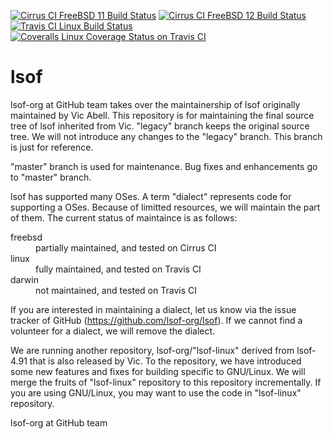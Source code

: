 [![Cirrus CI FreeBSD 11 Build Status](https://api.cirrus-ci.com/github/lsof-org/lsof.svg?task=freebsd11&branch=master)](https://cirrus-ci.com/github/lsof-org/lsof)
[![Cirrus CI FreeBSD 12 Build Status](https://api.cirrus-ci.com/github/lsof-org/lsof.svg?task=freebsd12&branch=master)](https://cirrus-ci.com/github/lsof-org/lsof)
[![Travis CI Linux Build Status](https://travis-ci.org/lsof-org/lsof.svg?branch=master)](https://travis-ci.org/lsof-org/lsof)
[![Coveralls Linux Coverage Status on Travis CI](https://coveralls.io/repos/github/lsof-org/lsof/badge.svg?branch=master)](https://coveralls.io/github/lsof-org/lsof?branch=master)

# lsof
lsof-org at GitHub team takes over the maintainership of lsof
originally maintained by Vic Abell. This repository is for maintaining
the final source tree of lsof inherited from Vic. "legacy" branch
keeps the original source tree. We will not introduce any changes to
the "legacy" branch. This branch is just for reference.

"master" branch is used for maintenance. Bug fixes and enhancements go
to "master" branch.

lsof has supported many OSes. A term "dialect" represents code for
supporting a OSes. Because of limitted resources, we will maintain the
part of them. The current status of maintaince is as follows:

<dl>
<dt>freebsd</dt>
<dd>partially maintained, and tested on Cirrus CI</dd>
<dt>linux</dt>
<dd>fully maintained, and tested on Travis CI</dd>
<dt>darwin</dt>
<dd>not maintained, and tested on Travis CI</dd>
</dl>

If you are interested in maintaining a dialect, let us know via the
issue tracker of GitHub (https://github.com/lsof-org/lsof).  If
we cannot find a volunteer for a dialect, we will remove the dialect.

We are running another repository, lsof-org/"lsof-linux" derived from
lsof-4.91 that is also released by Vic. To the repository, we have
introduced some new features and fixes for building specific to
GNU/Linux. We will merge the fruits of "lsof-linux" repository to this
repository incrementally. If you are using GNU/Linux, you may want to
use the code in "lsof-linux" repository.

lsof-org at GitHub team
